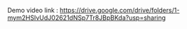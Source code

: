 Demo video link : https://drive.google.com/drive/folders/1-mym2HSIvUdJ02621dNSp7Tr8JBpBKda?usp=sharing

